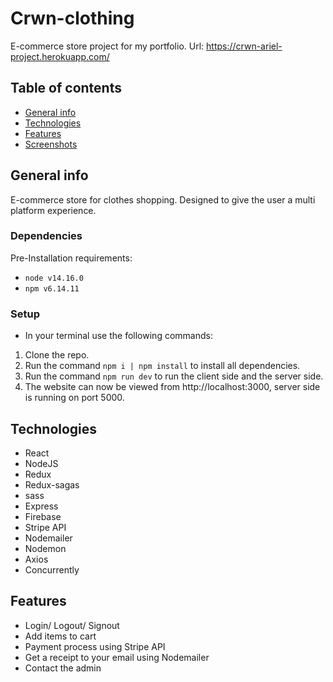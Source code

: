 # Crwn-clothing
E-commerce store project for my portfolio.
Url: https://crwn-ariel-project.herokuapp.com/

## Table of contents
* [General info](#general-info)
* [Technologies](#technologies)
* [Features](#features)
* [Screenshots](#screenshots)

## General info
E-commerce store for clothes shopping.
Designed to give the user a multi platform experience.

### Dependencies
Pre-Installation requirements:
* `node v14.16.0`
* `npm v6.14.11`

### Setup
*  In your terminal use the following commands:
1. Clone the repo.
2. Run the command `npm i | npm install` to install all dependencies.
3. Run the command `npm run dev` to run the client side and the server side.
4. The website can now be viewed from http://localhost:3000, server side is running on port 5000.

## Technologies
* React 
* NodeJS 
* Redux
* Redux-sagas 
* sass
* Express
* Firebase
* Stripe API
* Nodemailer
* Nodemon
* Axios
* Concurrently

## Features
* Login/ Logout/ Signout
* Add items to cart
* Payment process using Stripe API
* Get a receipt to your email using Nodemailer
* Contact the admin

